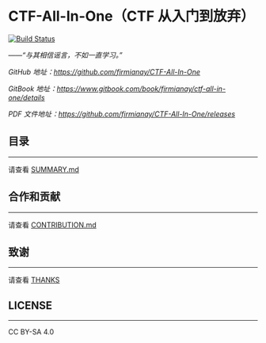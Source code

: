 # CTF-All-In-One（CTF 从入门到放弃）

[![Build Status](https://travis-ci.org/firmianay/CTF-All-In-One.svg?branch=master)](https://travis-ci.org/firmianay/CTF-All-In-One)

*——“与其相信谣言，不如一直学习。”*

*GitHub 地址：https://github.com/firmianay/CTF-All-In-One*

*GitBook 地址：https://www.gitbook.com/book/firmianay/ctf-all-in-one/details*

*PDF 文件地址：https://github.com/firmianay/CTF-All-In-One/releases*
## 目录
---
请查看 [SUMMARY.md](SUMMARY.md)

## 合作和贡献
---
请查看 [CONTRIBUTION.md](CONTRIBUTION.md)

## 致谢
---
请查看 [THANKS](THANKS)

## LICENSE
---
CC BY-SA 4.0
